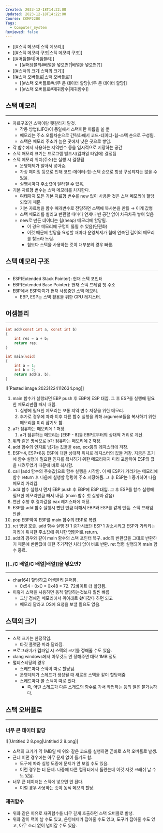 ```yaml
---
Created: 2023-12-18T14:22:00
Updated: 2023-12-18T14:22:00
Course: COMP2200
Tags:
  - Computer_System
Reviewed: false
---
```

- [[#스택 메모리|스택 메모리]]
- [[#스택 메모리 구조|스택 메모리 구조]]
- [[#어셈블리|어셈블리]]
	- [[#어셈블리#배열을 넣으면?|배열을 넣으면?]]
- [[#스택의 크기|스택의 크기]]
- [[#스택 오버플로|스택 오버플로]]
	- [[#스택 오버플로#너무 큰 데이터 할당|너무 큰 데이터 할당]]
	- [[#스택 오버플로#재귀함수|재귀함수]]

## 스택 메모리
---

- 자료구조인 스택이랑 햇갈리지 말것.
    - 작동 방법(LIFO)이 동일해서 스택이란 이름을 쓸 뿐
    - 메모리는 주소 오름차순으로 간략화해서 코드-데이터-힙-스택 순으로 구성됨.
    - 스택은 메모리 주소가 높은 곳에서 낮은 곳으로 쌓임.
- 각 함수에서 사용하는 지역변수 등을 임시적으로 저장하는 공간
- 스택 매모리 크기는 프로그램 빌드시(컴파일 타임에) 결정됨
- 스택 메모리 위치(주소)는 실행 시 결정됨
    - 운영체제가 알아서 넣어줌.
    - 가상 페이징 등으로 인해 코드-데이터-힙-스택 순으로 항상 구성되지는 않을 수 있음.
    - 실행시마다 주소값이 달라질 수 있음.
- 기본 자료형 변수는 스택 메모리를 차지한다.
    - 여태까지 모든 기본 자료형 변수를 new 없이 사용한 것은 스택 메모리에 할당되었기 때문
    - 기본 자료형을 함수 매개변수로 전당하면 스택에 복사본을 만듫 → 이게 값형
    - 스택 메모리를 빌리고 반환할 때마다 언제나 빈 공간 없이 차곡차곡 쌓여 있음
    - new로 만든 데이터는 힙(heap) 메모리에 할당됨.
        - 이 경우 메모리에 구멍이 뚫릴 수 있음(단편화)
        - 이것 때문에 할당을 요청할 때마다 운영체제가 힙에 연속된 길이의 메모리를 찾느라 느림.
        - 힙보다 스택을 사용하는 것이 대부분의 경우 빠름.

## 스택 메모리 구조
---
- ESP(Extended Stack Pointer): 현재 스택 포인터
- EBP(Extended Base Pointer): 현재 스택 프레임 첫 주소
- EBP에서 ESP까지가 현재 사용중인 스택 메모리.
    - EBP, ESP는 스택 활용을 위한 CPU 레지스터.

## 어셈블리
---

```C
int add(const int a, const int b)
{
	int res = a + b;
	return res;
}

int main(void)
{
	int a = 1;
	int b = 2;
	return add(a, b);
}
```
![[Pasted image 20231224112634.png]]
1. main 함수가 실행되면 EBP push 후 EBP에 ESP 대입. 그 후 ESP를 실행에 필요한 메모리만큼 빼서 내림.
	1. 실행에 필요한 메모리는 보통 지역 변수 저장을 위한 메모리.
	2. 추가로 경우에 따라 이후 다른 함수 실행을 위해 argument들을 복사하기 위한 메모리를 미리 잡기도 함.
2. a가 점유하는 메모리에 1 저장.
	1. a가 점유하는 메모리는 \[EBP - 8]등 EBP로부터의 상대적 거리로 계산.
3. 위와 같은 방식으로 b가 점유하는 메모리에 2 저장.
4. add 함수의 인자로 넘기는 값들을 eax, ecx등의 레지스터에 저장.
5. ESP+4, ESP+8등 ESP에 대한 상대적 위치로 레지스터의 값들 저장. 지금은 초기에 함수 실행에 필요한 인자를 복사하기 위한 메모리까지 미리 포함하여 ESP의 값을 내려두었기 때문에 바로 복사함.
6. call \[add 함수의 주솟값]으로 함수 실행을 시작함. 이 때 ESP가 가리키는 메모리에 함수 return 후 다음에 실행할 명령어 주소 저장해둠. 그 후 ESP는 1 증가하여 다음 메모리 가리킴.
7. add 함수 실행시 먼저 EBP push 후 EBP에 ESP 대입. 그 후 ESP를 함수 실행에 필요한 메모리만큼 빼서 내림. (main 함수 첫 실행과 같음)
8. 연산 수행 후 결과값을 eax 레지스터에 저장.
9. ESP를 add 함수 실행시 뺐던 만큼 더해서 EBP와 ESP를 같게 만듬. 스택 프래임 반환.
10. pop EBP하여 EBP를 main 함수의 EBP로 복원.
11. ret 명령 호출. add 함수 실행 전 1 증가시켰던 ESP 1 감소시키고 ESP가 가리키는 자리에 위치한 주소값에 위치한 명령어로 return.
12. add의 경우와 같이 main 함수의 스택 포인터 복구. add의 반환값을 그대로 반환하기 때문에 반환값에 대한 추가적인 처리 없이 바로 반환. ret 명령 실행되어 main 함수 종료. 

### [[../C 배열/C 배열|배열]]을 넣으면?
---
- char\[64] 할당하고 어셈블리 뜯어봄.
    - 0x54 - 0xC = 0x48 = 72. 72바이트 더 할당됨.
- 이렇게 스택을 사용하면 동적 할당하는것보다 훨씬 빠름
    - 그냥 정해진 메모리에서 위아래로 왔다갔다 하면 되고
    - 메모리 달라고 OS에 요청을 보낼 필요도 없음.

## 스택의 크기
---
- 스택 크기는 한정적임.
    - 타깃 플랫폼 따라 달라짐.
- 프로그래머가 컴파일 시 스택의 크기를 정해줄 수도 있음.
- clang windows에서 아무것도 안 정해주면 대략 1MB 정도
- 멀티스레딩의 경우
    - 스레드마다 스택이 따로 할당됨.
    - 운영체제가 스레드가 생성될 때 새로운 스택을 같이 할당해줌
    - 스레드마다 콜 스택이 따로 있다.
        - 즉, 어떤 스레드가 다른 스레드의 함수로 가서 작업하는 등의 일은 불가능하다.

## 스택 오버플로
---
### 너무 큰 데이터 할당

![[Untitled 2 8.png|Untitled 2 8.png]]

- 스택의 크기가 약 1MB일 때 위와 같은 코드를 실행하면 곧바로 스택 오버플로 발생.
- 근데 어떤 경우에는 아무 문제 없이 돌기도 함.
    - 도구에 따라 실행 도중에 문제가 안 보일 수도 있음.
    - 이런 경우는 더 문제. 나중에 다른 컴퓨터에서 돌렸는데 이것 저것 크래쉬 날 수도 있음.
- 너무 큰 데이터는 스택에 넣으면 안 된다.
    - 이럴 경우 사용하는 것이 동적 메모리 할당.

### 재귀함수
- 위와 같은 이유로 재귀함수를 너무 깊게 호출하면 스택 오버플로 발생.
- 위와 같이 꽥이 날 수도 있고, 운영체제가 잡아줄 수도 있고, 도구가 잡아줄 수도 있고, 아무 소리 없이 넘어갈 수도 있음.